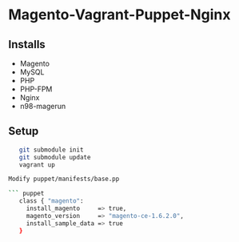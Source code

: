 Magento-Vagrant-Puppet-Nginx
============================

## Installs

* Magento
* MySQL
* PHP
* PHP-FPM
* Nginx
* n98-magerun

## Setup

``` sh
   git submodule init
   git submodule update
   vagrant up

Modify puppet/manifests/base.pp

``` puppet
   class { "magento":
     install_magento     => true,
     magento_version     => "magento-ce-1.6.2.0",
     install_sample_data => true
   }